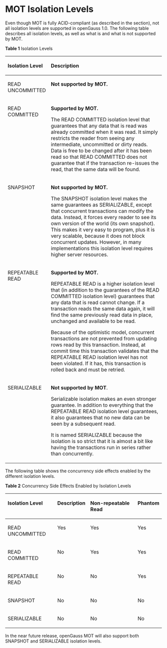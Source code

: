 # MOT Isolation Levels<a name="EN-US_TOPIC_0270171518"></a>

Even though MOT is fully ACID-compliant \(as described in the section\), not all isolation levels are supported in openGauss 1.0. The following table describes all isolation levels, as well as what is and what is not supported by MOT.

**Table  1**  Isolation Levels

<a name="table38517424"></a>
<table><thead align="left"><tr id="row29852746"><th class="cellrowborder" valign="top" width="24.240000000000002%" id="mcps1.2.3.1.1"><p id="p2153374"><a name="p2153374"></a><a name="p2153374"></a>Isolation Level</p>
</th>
<th class="cellrowborder" valign="top" width="75.76%" id="mcps1.2.3.1.2"><p id="p40205569"><a name="p40205569"></a><a name="p40205569"></a>Description</p>
</th>
</tr>
</thead>
<tbody><tr id="row35425694"><td class="cellrowborder" valign="top" width="24.240000000000002%" headers="mcps1.2.3.1.1 "><p id="p50908955"><a name="p50908955"></a><a name="p50908955"></a>READ UNCOMMITTED</p>
</td>
<td class="cellrowborder" valign="top" width="75.76%" headers="mcps1.2.3.1.2 "><p id="p29984672"><a name="p29984672"></a><a name="p29984672"></a><strong id="b1426598"><a name="b1426598"></a><a name="b1426598"></a>Not supported by MOT.</strong></p>
</td>
</tr>
<tr id="row12839382"><td class="cellrowborder" valign="top" width="24.240000000000002%" headers="mcps1.2.3.1.1 "><p id="p33357028"><a name="p33357028"></a><a name="p33357028"></a>READ COMMITTED</p>
</td>
<td class="cellrowborder" valign="top" width="75.76%" headers="mcps1.2.3.1.2 "><p id="p17564787"><a name="p17564787"></a><a name="p17564787"></a><strong id="b23865363"><a name="b23865363"></a><a name="b23865363"></a>Supported by MOT.</strong></p>
<p id="p13461675"><a name="p13461675"></a><a name="p13461675"></a>The READ COMMITTED isolation level that guarantees that any data that is read was already committed when it was read. It simply restricts the reader from seeing any intermediate, uncommitted or dirty reads. Data is free to be changed after it has been read so that READ COMMITTED does not guarantee that if the transaction re-issues the read, that the same data will be found.</p>
</td>
</tr>
<tr id="row6786611"><td class="cellrowborder" valign="top" width="24.240000000000002%" headers="mcps1.2.3.1.1 "><p id="p12844628"><a name="p12844628"></a><a name="p12844628"></a>SNAPSHOT</p>
</td>
<td class="cellrowborder" valign="top" width="75.76%" headers="mcps1.2.3.1.2 "><p id="p33781949"><a name="p33781949"></a><a name="p33781949"></a><strong id="b35602093"><a name="b35602093"></a><a name="b35602093"></a>Not supported by MOT.</strong></p>
<p id="p51983383"><a name="p51983383"></a><a name="p51983383"></a>The SNAPSHOT isolation level makes the same guarantees as SERIALIZABLE, except that concurrent transactions can modify the data. Instead, it forces every reader to see its own version of the world (its own snapshot). This makes it very easy to program, plus it is very scalable, because it does not block concurrent updates. However, in many implementations this isolation level requires higher server resources.</p>
</td>
</tr>
<tr id="row49904522"><td class="cellrowborder" valign="top" width="24.240000000000002%" headers="mcps1.2.3.1.1 "><p id="p15734461"><a name="p15734461"></a><a name="p15734461"></a>REPEATABLE READ</p>
</td>
<td class="cellrowborder" valign="top" width="75.76%" headers="mcps1.2.3.1.2 "><p id="p66531800"><a name="p66531800"></a><a name="p66531800"></a><strong id="b61915292"><a name="b61915292"></a><a name="b61915292"></a>Supported by MOT.</strong></p>
<p id="p20366724"><a name="p20366724"></a><a name="p20366724"></a>REPEATABLE READ is a higher isolation level that (in addition to the guarantees of the READ COMMITTED isolation level) guarantees that any data that is read cannot change. If a transaction reads the same data again, it will find the same previously read data in place, unchanged and available to be read.</p>
<p id="p39091944"><a name="p39091944"></a><a name="p39091944"></a>Because of the optimistic model, concurrent transactions are not prevented from updating rows read by this transaction. Instead, at commit time this transaction validates that the REPEATABLE READ isolation level has not been violated. If it has, this transaction is rolled back and must be retried.</p>
</td>
</tr>
<tr id="row16283183"><td class="cellrowborder" valign="top" width="24.240000000000002%" headers="mcps1.2.3.1.1 "><p id="p43869467"><a name="p43869467"></a><a name="p43869467"></a>SERIALIZABLE</p>
</td>
<td class="cellrowborder" valign="top" width="75.76%" headers="mcps1.2.3.1.2 "><p id="p63765972"><a name="p63765972"></a><a name="p63765972"></a><strong id="b37022841"><a name="b37022841"></a><a name="b37022841"></a>Not supported by MOT</strong>.</p>
<p id="p64770113"><a name="p64770113"></a><a name="p64770113"></a>Serializable isolation makes an even stronger guarantee. In addition to everything that the REPEATABLE READ isolation level guarantees, it also guarantees that no new data can be seen by a subsequent read.</p>
<p id="p46060111"><a name="p46060111"></a><a name="p46060111"></a>It is named SERIALIZABLE because the isolation is so strict that it is almost a bit like having the transactions run in series rather than concurrently.</p>
</td>
</tr>
</tbody>
</table>


The following table shows the concurrency side effects enabled by the different isolation levels.

**Table  2**  Concurrency Side Effects Enabled by Isolation Levels

<a name="table47951145"></a>
<table><thead align="left"><tr id="row12791742"><th class="cellrowborder" valign="top" width="32.65%" id="mcps1.2.5.1.1"><p id="p29498151"><a name="p29498151"></a><a name="p29498151"></a>Isolation Level</p>
</th>
<th class="cellrowborder" valign="top" width="18.37%" id="mcps1.2.5.1.2"><p id="p40539992"><a name="p40539992"></a><a name="p40539992"></a>Description</p>
</th>
<th class="cellrowborder" valign="top" width="32.65%" id="mcps1.2.5.1.3"><p id="p62513914"><a name="p62513914"></a><a name="p62513914"></a>Non-repeatable Read</p>
</th>
<th class="cellrowborder" valign="top" width="16.33%" id="mcps1.2.5.1.4"><p id="p30462260"><a name="p30462260"></a><a name="p30462260"></a>Phantom</p>
</th>
</tr>
</thead>
<tbody><tr id="row51524015"><td class="cellrowborder" valign="top" width="32.65%" headers="mcps1.2.5.1.1 "><p id="p12695699"><a name="p12695699"></a><a name="p12695699"></a>READ UNCOMMITTED</p>
</td>
<td class="cellrowborder" valign="top" width="18.37%" headers="mcps1.2.5.1.2 "><p id="p21718662"><a name="p21718662"></a><a name="p21718662"></a>Yes</p>
</td>
<td class="cellrowborder" valign="top" width="32.65%" headers="mcps1.2.5.1.3 "><p id="p14381235"><a name="p14381235"></a><a name="p14381235"></a>Yes</p>
</td>
<td class="cellrowborder" valign="top" width="16.33%" headers="mcps1.2.5.1.4 "><p id="p24029376"><a name="p24029376"></a><a name="p24029376"></a>Yes</p>
</td>
</tr>
<tr id="row14937794"><td class="cellrowborder" valign="top" width="32.65%" headers="mcps1.2.5.1.1 "><p id="p2001795"><a name="p2001795"></a><a name="p2001795"></a>READ COMMITTED</p>
</td>
<td class="cellrowborder" valign="top" width="18.37%" headers="mcps1.2.5.1.2 "><p id="p27927672"><a name="p27927672"></a><a name="p27927672"></a>No</p>
</td>
<td class="cellrowborder" valign="top" width="32.65%" headers="mcps1.2.5.1.3 "><p id="p47548937"><a name="p47548937"></a><a name="p47548937"></a>Yes</p>
</td>
<td class="cellrowborder" valign="top" width="16.33%" headers="mcps1.2.5.1.4 "><p id="p26258720"><a name="p26258720"></a><a name="p26258720"></a>Yes</p>
</td>
</tr>
<tr id="row35001888"><td class="cellrowborder" valign="top" width="32.65%" headers="mcps1.2.5.1.1 "><p id="p16580664"><a name="p16580664"></a><a name="p16580664"></a>REPEATABLE READ</p>
</td>
<td class="cellrowborder" valign="top" width="18.37%" headers="mcps1.2.5.1.2 "><p id="p856520"><a name="p856520"></a><a name="p856520"></a>No</p>
</td>
<td class="cellrowborder" valign="top" width="32.65%" headers="mcps1.2.5.1.3 "><p id="p2269305"><a name="p2269305"></a><a name="p2269305"></a>No</p>
</td>
<td class="cellrowborder" valign="top" width="16.33%" headers="mcps1.2.5.1.4 "><p id="p49596018"><a name="p49596018"></a><a name="p49596018"></a>Yes</p>
</td>
</tr>
<tr id="row43710986"><td class="cellrowborder" valign="top" width="32.65%" headers="mcps1.2.5.1.1 "><p id="p50928963"><a name="p50928963"></a><a name="p50928963"></a>SNAPSHOT</p>
</td>
<td class="cellrowborder" valign="top" width="18.37%" headers="mcps1.2.5.1.2 "><p id="p31605337"><a name="p31605337"></a><a name="p31605337"></a>No</p>
</td>
<td class="cellrowborder" valign="top" width="32.65%" headers="mcps1.2.5.1.3 "><p id="p9895475"><a name="p9895475"></a><a name="p9895475"></a>No</p>
</td>
<td class="cellrowborder" valign="top" width="16.33%" headers="mcps1.2.5.1.4 "><p id="p63335993"><a name="p63335993"></a><a name="p63335993"></a>No</p>
</td>
</tr>
<tr id="row33153033"><td class="cellrowborder" valign="top" width="32.65%" headers="mcps1.2.5.1.1 "><p id="p1041149"><a name="p1041149"></a><a name="p1041149"></a>SERIALIZABLE</p>
</td>
<td class="cellrowborder" valign="top" width="18.37%" headers="mcps1.2.5.1.2 "><p id="p17224274"><a name="p17224274"></a><a name="p17224274"></a>No</p>
</td>
<td class="cellrowborder" valign="top" width="32.65%" headers="mcps1.2.5.1.3 "><p id="p52988976"><a name="p52988976"></a><a name="p52988976"></a>No</p>
</td>
<td class="cellrowborder" valign="top" width="16.33%" headers="mcps1.2.5.1.4 "><p id="p64248638"><a name="p64248638"></a><a name="p64248638"></a>No</p>
</td>
</tr>
</tbody>
</table>

In the near future release, openGauss MOT will also support both SNAPSHOT and SERIALIZABLE isolation levels.

